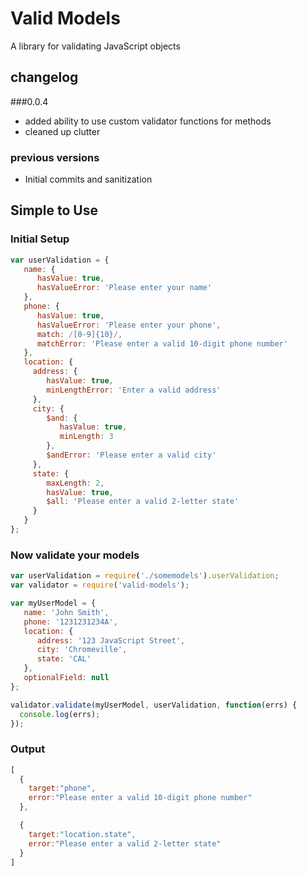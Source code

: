 # Valid Models

A library for validating JavaScript objects

## changelog
###0.0.4
* added ability to use custom validator functions for methods
* cleaned up clutter

### previous versions
* Initial commits and sanitization

## Simple to Use
### Initial Setup
```js
var userValidation = {
   name: {
      hasValue: true,
      hasValueError: 'Please enter your name'
   },
   phone: {
      hasValue: true,
      hasValueError: 'Please enter your phone',
      match: /[0-9]{10}/,
      matchError: 'Please enter a valid 10-digit phone number'
   },
   location: {
     address: {
        hasValue: true,
        minLengthError: 'Enter a valid address'
     },
     city: {
        $and: {
           hasValue: true,
           minLength: 3
        },
        $andError: 'Please enter a valid city'
     },
     state: {
        maxLength: 2,
        hasValue: true,
        $all: 'Please enter a valid 2-letter state'
     }
   }
};
```
### Now validate your models
```js
var userValidation = require('./somemodels').userValidation;
var validator = require('valid-models');

var myUserModel = {
   name: 'John Smith',
   phone: '1231231234A',
   location: {
      address: '123 JavaScript Street',
      city: 'Chromeville',
      state: 'CAL'
   },
   optionalField: null
};

validator.validate(myUserModel, userValidation, function(errs) {
  console.log(errs);
});
```
### Output
```js
[
  {
    target:"phone",
    error:"Please enter a valid 10-digit phone number"
  },

  {
    target:"location.state",
    error:"Please enter a valid 2-letter state"
  }
]
```
